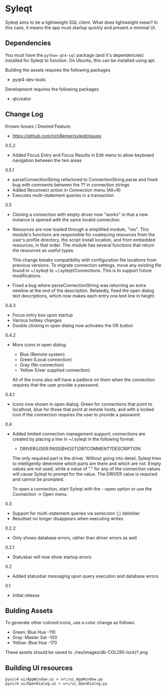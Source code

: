 Syleqt
======
Syleqt aims to be a lightweight SQL client.  What does lightweight mean?  In
this case, it means the app must startup quickly and present a minimal UI.

Dependencies
------------
You must have the `python-qt4-sql` package (and it's dependencies) installed
for Syleqt to function.  On Ubuntu, this can be installed using apt.

Building the assets requires the following packages

 * pyqt4-dev-tools

Development requires the following packages

 * qtcreator

Change Log
----------
Known Issues / Desired Feature:

 * https://github.com/richRemer/syleqt/issues

0.5.2

 * Added Focus Entry and Focus Results in Edit menu to allow keyboard
   navigation between the two areas

0.5.1

 * parseConnectionString refactored to ConnectionString.parse and
   fixed bug with comments between the ?? in connection strings
 * Added Reconnect action in Connection menu (Alt+R)
 * Executes multi-statement queries in a transaction

0.5

 * Cloning a connection with empty driver now "works" in that a new
   instance is opened with the same invalid connection
 * Resources are now loaded through a simplified module, "res".  This
   module's functions are responsible for coalescing resources from
   the user's profile directory, the script install location, and from
   embedded resources, in that order.  The module has several functions
   that return the resources as useful types.

   This change breaks compatibility with configuration file locations
   from previous versions.  To migrate connection settings, move any
   existing file found in ~/.syleqt to ~/.syleqt/Connections.  This
   is to support future modifications.
 * Fixed a bug where parseConnectionString was returning an extra
   newline at the end of the description.  Relatedly, fixed the open
   dialog text descriptions, which now makes each entry one text line
   in height.

0.4.3

 * Focus entry box upon startup
 * Various hotkey changes
 * Double clicking in open dialog now activates the OK button
 
0.4.2

 * More icons in open dialog:
   
    - Blue (Remote system)
    - Green (Local connection)
    - Gray (No connection)
    - Yellow (User supplied connection)
   
   All of the icons also will have a padlock on them when the
   connection requires that the user provide a password.

0.4.1

 * Icons now shown in open dialog.  Green for connections that
   point to localhost, blue for those that point at remote hosts,
   and with a locked icon if the connection requires the user
   to provide a password.   

0.4

 * Added limited connection management support; connections are
   created by placing a line in ~/.syleqt in the following format:
   
    - DRIVER\USER:PASS@HOST\DB?COMMENT?DESCRIPTION
   
   The only required part is the driver.  Without going into detail,
   Syleqt tries to intelligently determine which parts are there and
   which are not.  Empty values are not used, while a value of "."
   for any of the connection values will cause Syleqt to prompt for
   the value.  The DRIVER value is required and cannot be prompted.
   
   To open a connection, start Syleqt with the --open option or use
   the Connection -> Open menu.

0.3

 * Support for multi-statement queries via semicolon (;) delimiter
 * Resultset no longer disappears when executing writes

0.2.2

 * Only shows database errors, rather than driver errors as well

0.2.1

 * Statusbar will now show startup errors

0.2

 * Added statusbar messaging upon query execution and database errors

0.1

 * Initial release

Bulding Assets
--------------
To generate other colored icons, use a color change as follows:

 * Green: Blue Hue -110
 * Gray: Master Sat -100
 * Yellow: Blue Hue -170

These assets should be saved to ./res/images/db-COLOR(-lock)?.png

Building UI resources
---------------------
```
pyuic4 ui/AppWindow.ui > src/ui_AppWindow.py
pyuic4 ui/OpenDialog.ui > src/ui_OpenDialog.py
```
